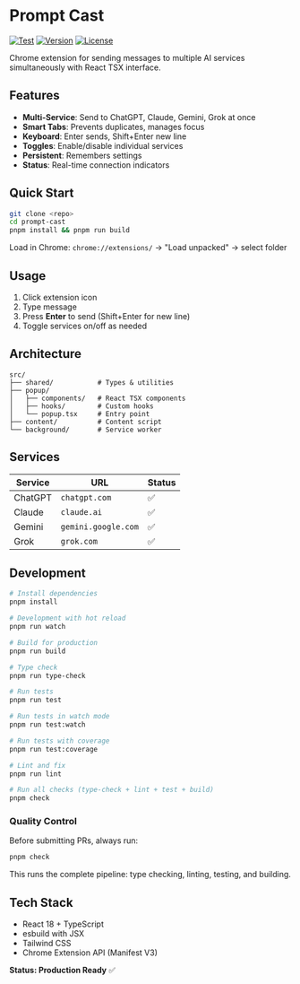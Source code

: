 # Prompt Cast

[![Test](https://github.com/dandehoon/prompt-cast/actions/workflows/test.yml/badge.svg)](https://github.com/dandehoon/prompt-cast/actions/workflows/test.yml)
[![Version](https://img.shields.io/github/v/release/dandehoon/prompt-cast)](https://github.com/dandehoon/prompt-cast/releases)
[![License](https://img.shields.io/github/license/dandehoon/prompt-cast)](LICENSE)

Chrome extension for sending messages to multiple AI services simultaneously with React TSX interface.

## Features

- **Multi-Service**: Send to ChatGPT, Claude, Gemini, Grok at once
- **Smart Tabs**: Prevents duplicates, manages focus
- **Keyboard**: Enter sends, Shift+Enter new line
- **Toggles**: Enable/disable individual services
- **Persistent**: Remembers settings
- **Status**: Real-time connection indicators

## Quick Start

```bash
git clone <repo>
cd prompt-cast
pnpm install && pnpm run build
```

Load in Chrome: `chrome://extensions/` → "Load unpacked" → select folder

## Usage

1. Click extension icon
2. Type message
3. Press **Enter** to send (Shift+Enter for new line)
4. Toggle services on/off as needed

## Architecture

```
src/
├── shared/           # Types & utilities
├── popup/
│   ├── components/   # React TSX components
│   ├── hooks/        # Custom hooks
│   └── popup.tsx     # Entry point
├── content/          # Content script
└── background/       # Service worker
```

## Services

| Service | URL                 | Status |
| ------- | ------------------- | ------ |
| ChatGPT | `chatgpt.com`       | ✅     |
| Claude  | `claude.ai`         | ✅     |
| Gemini  | `gemini.google.com` | ✅     |
| Grok    | `grok.com`          | ✅     |

## Development

```bash
# Install dependencies
pnpm install

# Development with hot reload
pnpm run watch

# Build for production
pnpm run build

# Type check
pnpm run type-check

# Run tests
pnpm run test

# Run tests in watch mode
pnpm run test:watch

# Run tests with coverage
pnpm run test:coverage

# Lint and fix
pnpm run lint

# Run all checks (type-check + lint + test + build)
pnpm check
```

### Quality Control

Before submitting PRs, always run:

```bash
pnpm check
```

This runs the complete pipeline: type checking, linting, testing, and building.

## Tech Stack

- React 18 + TypeScript
- esbuild with JSX
- Tailwind CSS
- Chrome Extension API (Manifest V3)

**Status: Production Ready** ✅
